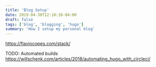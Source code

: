 ```yaml
---
title: 'Blog Setup'
date: 2019-04-30T12:18:10-04:00
draft: false
tags: ['blog', 'blogging', 'hugo']
summary: 'How I setup my personal blog'
---
```


https://flaviocopes.com/stack/

TODO:
Automated builds
https://willschenk.com/articles/2018/automating_hugo_with_circleci/
